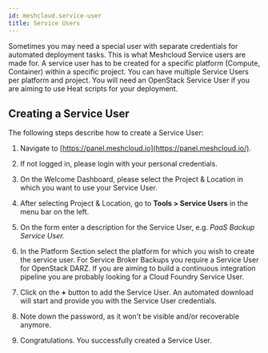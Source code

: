 ```yaml
---
id: meshcloud.service-user
title: Service Users
---
```


Sometimes you may need a special user with separate credentials for automated deployment tasks. This is what Meshcloud Service users are made for. A service user has to be created for a specific platform \(Compute, Container\) within a specific project. You can have multiple Service Users per platform and project. You will need an OpenStack Service User if you are aiming to use Heat scripts for your deployment.

## Creating a Service User

The following steps describe how to create a Service User:

1. Navigate to [https://panel.meshcloud.io](https://panel.meshcloud.io/).

2. If not logged in, please login with your personal credentials.

3. On the Welcome Dashboard, please select the Project & Location in which you want to use your Service User.

4. After selecting Project & Location, go to **Tools &gt; Service Users** in the menu bar on the left.

5. On the form enter a description for the Service User, e.g. _PaaS Backup Service User._

6. In the Platform Section select the platform for which you wish to create the service user. For Service Broker Backups you require a Service User for OpenStack DARZ. If you are aiming to build a continuous integration pipeline you are probably looking for a Cloud Foundry Service User.

7. Click on the **+** button to add the Service User. An automated download will start and provide you with the Service User credentials.

8. Note down the password, as it won't be visible and/or recoverable anymore.

9. Congratulations. You successfully created a Service User.



